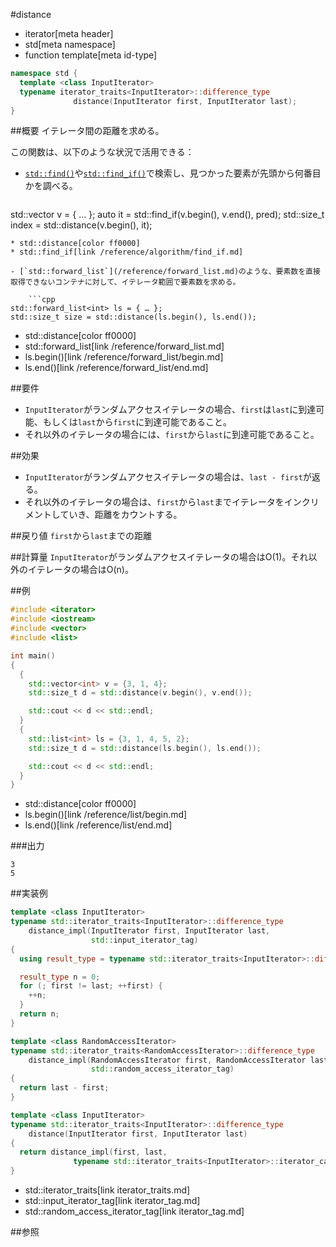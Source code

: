 #distance
* iterator[meta header]
* std[meta namespace]
* function template[meta id-type]

```cpp
namespace std {
  template <class InputIterator>
  typename iterator_traits<InputIterator>::difference_type
              distance(InputIterator first, InputIterator last);
}
```

##概要
イテレータ間の距離を求める。

この関数は、以下のような状況で活用できる：

- [`std::find()`](/reference/algorithm/find.md)や[`std::find_if()`](/reference/algorithm/find_if.md)で検索し、見つかった要素が先頭から何番目かを調べる。

    ```cpp
std::vector<int> v = { … };
auto it = std::find_if(v.begin(), v.end(), pred);
std::size_t index = std::distance(v.begin(), it);
```
* std::distance[color ff0000]
* std::find_if[link /reference/algorithm/find_if.md]

- [`std::forward_list`](/reference/forward_list.md)のような、要素数を直接取得できないコンテナに対して、イテレータ範囲で要素数を求める。

    ```cpp
std::forward_list<int> ls = { … };
std::size_t size = std::distance(ls.begin(), ls.end());
```
* std::distance[color ff0000]
* std::forward_list[link /reference/forward_list.md]
* ls.begin()[link /reference/forward_list/begin.md]
* ls.end()[link /reference/forward_list/end.md]


##要件
- `InputIterator`がランダムアクセスイテレータの場合、`first`は`last`に到達可能、もしくは`last`から`first`に到達可能であること。
- それ以外のイテレータの場合には、`first`から`last`に到達可能であること。


##効果
- `InputIterator`がランダムアクセスイテレータの場合は、`last - first`が返る。
- それ以外のイテレータの場合は、`first`から`last`までイテレータをインクリメントしていき、距離をカウントする。


##戻り値
`first`から`last`までの距離


##計算量
`InputIterator`がランダムアクセスイテレータの場合はO(1)。それ以外のイテレータの場合はO(n)。


##例
```cpp
#include <iterator>
#include <iostream>
#include <vector>
#include <list>

int main()
{
  {
    std::vector<int> v = {3, 1, 4};
    std::size_t d = std::distance(v.begin(), v.end());

    std::cout << d << std::endl;
  }
  {
    std::list<int> ls = {3, 1, 4, 5, 2};
    std::size_t d = std::distance(ls.begin(), ls.end());

    std::cout << d << std::endl;
  }
}
```
* std::distance[color ff0000]
* ls.begin()[link /reference/list/begin.md]
* ls.end()[link /reference/list/end.md]

###出力
```
3
5
```

##実装例
```cpp
template <class InputIterator>
typename std::iterator_traits<InputIterator>::difference_type
    distance_impl(InputIterator first, InputIterator last,
                  std::input_iterator_tag)
{
  using result_type = typename std::iterator_traits<InputIterator>::difference_type;

  result_type n = 0;
  for (; first != last; ++first) {
    ++n;
  }
  return n;
}

template <class RandomAccessIterator>
typename std::iterator_traits<RandomAccessIterator>::difference_type
    distance_impl(RandomAccessIterator first, RandomAccessIterator last,
                  std::random_access_iterator_tag)
{
  return last - first;
}

template <class InputIterator>
typename std::iterator_traits<InputIterator>::difference_type
    distance(InputIterator first, InputIterator last)
{
  return distance_impl(first, last,
              typename std::iterator_traits<InputIterator>::iterator_category());
}
```
* std::iterator_traits[link iterator_traits.md]
* std::input_iterator_tag[link iterator_tag.md]
* std::random_access_iterator_tag[link iterator_tag.md]

##参照


